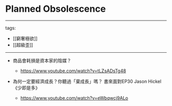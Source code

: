 # Planned Obsolescence

---
tags:
  - [[窮奢極欲]]
  - [[超級歪]]

---

* 商品會耗損是資本家的陰媒？
  * https://www.youtube.com/watch?v=tLZsADsTg48


* 為何一定要經濟成長？你聽過「棄成長」嗎？ 書來面對EP30 Jason Hickel《少即是多》
  * https://www.youtube.com/watch?v=eWbqwcj9ALo

